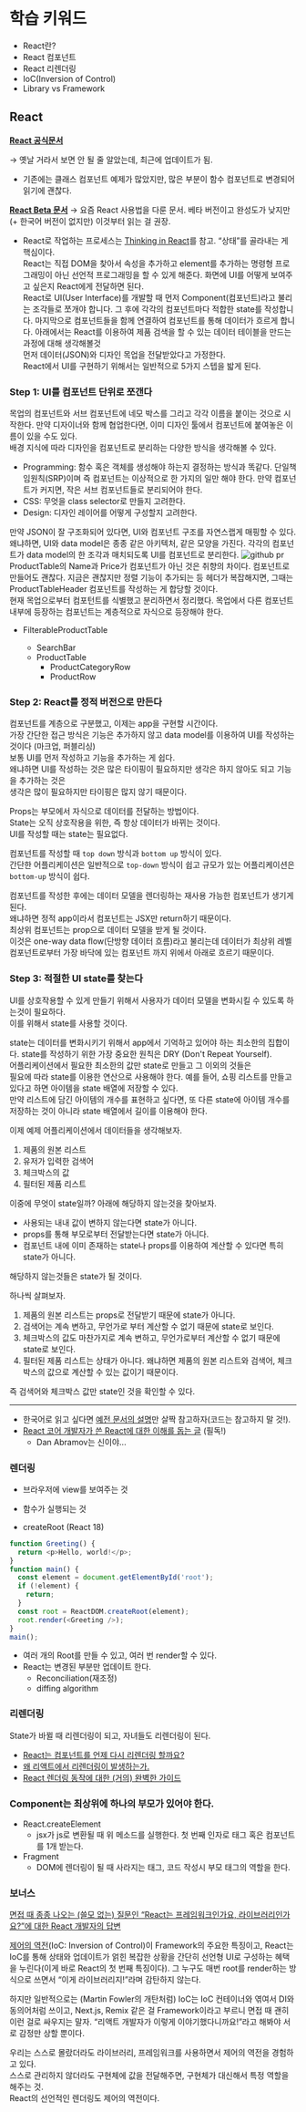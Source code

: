 # 학습 키워드

- React란?
- React 컴포넌트
- React 리렌더링
- IoC(Inversion of Control)
- Library vs Framework

## React

<aside>

[**React 공식문서**](https://ko.reactjs.org/)

→ 옛날 거라서 보면 안 될 줄 알았는데, 최근에 업데이트가 됨.

- 기존에는 클래스 컴포넌트 예제가 많았지만, 많은 부분이 함수 컴포넌트로 변경되어 읽기에 괜찮다.

[**React Beta 문서**](https://beta.reactjs.org/)
→ 요즘 React 사용법을 다룬 문서. 베타 버전이고 완성도가 낮지만 (+ 한국어 버전이 없지만) 이것부터 읽는 걸 권장.

</aside>

- React로 작업하는 프로세스는 [Thinking in React](https://beta.reactjs.org/learn/thinking-in-react)를 참고. “상태”를 골라내는 게 핵심이다.  
  React는 직접 DOM을 찾아서 속성을 추가하고 element를 추가하는 명령형 프로그래밍이 아닌 선언적 프로그래밍을 할 수 있게 해준다. 화면에 UI를 어떻게 보여주고 싶은지 React에게 전달하면 된다.  
  React로 UI(User Interface)를 개발할 때 먼저 Component(컴포넌트)라고 불리는 조각들로 쪼개야 합니다. 그 후에 각각의 컴포넌트마다 적합한 state를 작성합니다. 마지막으로 컴포넌트들을 함께 연결하여 컴포넌트를 통해 데이터가 흐르게 합니다. 아래에서는 React를 이용하여 제품 검색을 할 수 있는 데이터 테이블을 만드는 과정에 대해 생각해볼것  
  먼저 데이터(JSON)와 디자인 목업을 전달받았다고 가정한다.  
  React에서 UI를 구현하기 위해서는 일반적으로 5가지 스텝을 밟게 된다.

### Step 1: UI를 컴포넌트 단위로 쪼갠다

목업의 컴포넌트와 서브 컴포넌트에 네모 박스를 그리고 각각 이름을 붙이는 것으로 시작한다. 만약 디자이너와 함께 협업한다면, 이미 디자인 툴에서 컴포넌트에 붙여놓은 이름이 있을 수도 있다.  
배경 지식에 따라 디자인을 컴포넌트로 분리하는 다양한 방식을 생각해볼 수 있다.

- Programming: 함수 혹은 객체를 생성해야 하는지 결정하는 방식과 똑같다. 단일책임원칙(SRP)이며 즉 컴포넌트는 이상적으로 한 가지의 일만 해야 한다. 만약 컴포넌트가 커지면, 작은 서브 컴포넌트들로 분리되어야 한다.
- CSS: 무엇을 class selector로 만들지 고려한다.
- Design: 디자인 레이어를 어떻게 구성할지 고려한다.

만약 JSON이 잘 구조화되어 있다면, UI와 컴포넌트 구조를 자연스랩게 매핑할 수 있다. 왜냐하면, UI와 data model은 종종 같은 아키텍처, 같은 모양을 가진다. 각각의 컴포넌트가 data model의 한 조각과 매치되도록 UI를 컴포넌트로 분리한다.
![github pr](./images/react-step1.png)
ProductTable의 Name과 Price가 컴포넌트가 아닌 것은 취향의 차이다. 컴포넌트로 만들어도 괜찮다. 지금은 괜찮지만 정렬 기능이 추가되는 등 헤더가 복잡해지면, 그때는 ProductTableHeader 컴포넌트를 작성하는 게 합당할 것이다.  
현재 목업으로부터 컴포턴트를 식별했고 분리하면서 정리했다. 목업에서 다른 컴포넌트 내부에 등장하는 컴포넌트는 계층적으로 자식으로 등장해야 한다.

- FilterableProductTable

  - SearchBar
  - ProductTable
    - ProductCategoryRow
    - ProductRow

### Step 2: React를 정적 버전으로 만든다

컴포넌트를 계층으로 구분했고, 이제는 app을 구현할 시간이다.  
가장 간단한 접근 방식은 기능은 추가하지 않고 data model를 이용하여 UI를 작성하는 것이다 (마크업, 퍼블리싱)  
보통 UI를 먼저 작성하고 기능을 추가하는 게 쉽다.  
왜냐하면 UI를 작성하는 것은 많은 타이핑이 필요하지만 생각은 하지 않아도 되고 기능을 추가하는 것은  
생각은 많이 필요하지만 타이핑은 많지 않기 때문이다.

Props는 부모에서 자식으로 데이터를 전달하는 방법이다.  
State는 오직 상호작용을 위한, 즉 항상 데이터가 바뀌는 것이다.  
UI를 작성할 때는 state는 필요없다.

컴포넌트를 작성할 때 `top down` 방식과 `bottom up` 방식이 있다.  
간단한 어플리케이션은 일반적으로 `top-down` 방식이 쉽고 규모가 있는 어플리케이션은 `bottom-up` 방식이 쉽다.

컴포넌트를 작성한 후에는 데이터 모델을 렌더링하는 재사용 가능한 컴포넌트가 생기게 된다.  
왜냐하면 정적 app이라서 컴포넌트는 JSX만 return하기 때문이다.  
최상위 컴포넌트는 prop으로 데이터 모델을 받게 될 것이다.  
이것은 one-way data flow(단방향 데이터 흐름)라고 불리는데
데이터가 최상위 레벨 컴포넌트로부터 가장 바닥에 있는 컴포넌트 까지 위에서 아래로 흐르기 때문이다.

### Step 3: 적절한 UI state를 찾는다

UI를 상호작용할 수 있게 만들기 위해서 사용자가 데이터 모델을 변화시킬 수 있도록 하는것이 필요하다.  
이를 위해서 state를 사용할 것이다.

state는 데이터를 변화시키기 위해서 app에서 기억하고 있어야 하는 최소한의 집합이다.
state를 작성하기 위한 가장 중요한 원칙은 DRY (Don't Repeat Yourself).  
어플리케이션에서 필요한 최소한의 값만 state로 만들고 그 이외의 것들은  
필요에 따라 state를 이용한 연산으로 사용해야 한다.
예를 들어, 쇼핑 리스트를 만들고 있다고 하면 아이템을 state 배열에 저장할 수 있다.  
만약 리스트에 담긴 아이템의 개수를 표현하고 싶다면, 또 다른 state에 아이템 개수를  
저장하는 것이 아니라 state 배열에서 길이를 이용해야 한다.

이제 예제 어플리케이션에서 데이터들을 생각해보자.

1. 제품의 원본 리스트
2. 유저가 입력한 검색어
3. 체크박스의 값
4. 필터된 제품 리스트

이중에 무엇이 state일까? 아래에 해당하지 않는것을 찾아보자.

- 사용되는 내내 값이 변하지 않는다면 state가 아니다.
- props를 통해 부모로부터 전달받는다면 state가 아니다.
- 컴포넌트 내에 이미 존재하는 state나 props를 이용하여 계산할 수 있다면 특히 state가 아니다.

해당하지 않는것들은 state가 될 것이다.

하나씩 살펴보자.

1. 제품의 원본 리스트는 props로 전달받기 때문에 state가 아니다.
2. 검색어는 계속 변하고, 무언가로 부터 계산할 수 없기 때문에 state로 보인다.
3. 체크박스의 값도 마찬가지로 계속 변하고, 무언가로부터 계산할 수 없기 때문에 state로 보인다.
4. 필터된 제품 리스트는 상태가 아니다. 왜냐하면 제품의 원본 리스트와 검색어, 체크박스의 값으로 계산할 수 있는 값이기 때문이다.

즉 검색어와 체크박스 값만 state인 것을 확인할 수 있다.

---

- 한국어로 읽고 싶다면 [예전 문서의 설명](https://ko.reactjs.org/docs/thinking-in-react.html)만 살짝 참고하자(코드는 참고하지 말 것!).
- [React 코어 개발자가 쓴 React에 대한 이해를 돕는 글](https://overreacted.io/ko/react-as-a-ui-runtime/) (필독!)
  - Dan Abramov는 신이야...

### 렌더링

- 브라우저에 view를 보여주는 것
- 함수가 실행되는 것

- createRoot (React 18)

```ts
function Greeting() {
  return <p>Hello, world!</p>;
}
function main() {
  const element = document.getElementById('root');
  if (!element) {
    return;
  }
  const root = ReactDOM.createRoot(element);
  root.render(<Greeting />);
}
main();
```

- 여러 개의 Root를 만들 수 있고, 여러 번 render할 수 있다.
- React는 변경된 부분만 업데이트 한다.
  - Reconciliation(재조정)
  - diffing algorithm

### 리렌더링

State가 바뀔 때 리렌더링이 되고, 자녀들도 리렌더링이 된다.

- [React는 컴포넌트를 언제 다시 리렌더링 할까요?](https://velog.io/@surim014/react-rerender)
- [왜 리액트에서 리렌더링이 발생하는가.](https://medium.com/@yujso66/%EB%B2%88%EC%97%AD-%EC%99%9C-%EB%A6%AC%EC%95%A1%ED%8A%B8%EC%97%90%EC%84%9C-%EB%A6%AC%EB%A0%8C%EB%8D%94%EB%A7%81%EC%9D%B4-%EB%B0%9C%EC%83%9D%ED%95%98%EB%8A%94%EA%B0%80-74dd239b0063)
- [React 렌더링 동작에 대한 (거의) 완벽한 가이드](https://velog.io/@superlipbalm/blogged-answers-a-mostly-complete-guide-to-react-rendering-behavior)

### Component는 최상위에 하나의 부모가 있어야 한다.

- React.createElement
  - jsx가 js로 변환될 때 위 메소드를 실행한다. 첫 번째 인자로 태그 혹은 컴포넌트를 1개 받는다.
- Fragment
  - DOM에 렌더링이 될 때 사라지는 태그, 코드 작성시 부모 태그의 역할을 한다.

### 보너스

[면접 때 종종 나오는 (쓸모 없는) 질문인 “React는 프레임워크인가요, 라이브러리인가요?”에 대한 React 개발자의 답변](https://twitter.com/trueadm/status/1194567962784653312)

[제어의 역전](https://martinfowler.com/bliki/InversionOfControl.html)(IoC: Inversion of Control)이 Framework의 주요한 특징이고, React는 IoC를 통해 상태와 업데이트가 얽힌 복잡한 상황을 간단히 선언형 UI로 구성하는 혜택을 누린다(이게 바로 React의 첫 번째 특징이다). 그 누구도 매번 root를 render하는 방식으로 쓰면서 “이게 라이브러리지!”라며 감탄하지 않는다.

하지만 일반적으로는 (Martin Fowler의 개탄처럼) IoC는 IoC 컨테이너와 엮여서 DI와 동의어처럼 쓰이고, Next.js, Remix 같은 걸 Framework이라고 부르니 면접 때 괜히 이런 걸로 싸우지는 말자. “리액트 개발자가 이렇게 이야기했다니까요!”라고 해봐야 서로 감정만 상할 뿐이다.

우리는 스스로 몰랐더라도 라이브러리, 프레임워크를 사용하면서 제어의 역전을 경험하고 있다.  
스스로 관리하지 않더라도 구현체에 값을 전달해주면, 구현체가 대신해서 특정 역할을 해주는 것.  
React의 선언적인 렌더링도 제어의 역전이다.